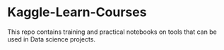 # Kaggle-Learn-Courses
This repo contains training and practical notebooks on tools that can be used in Data science projects.
